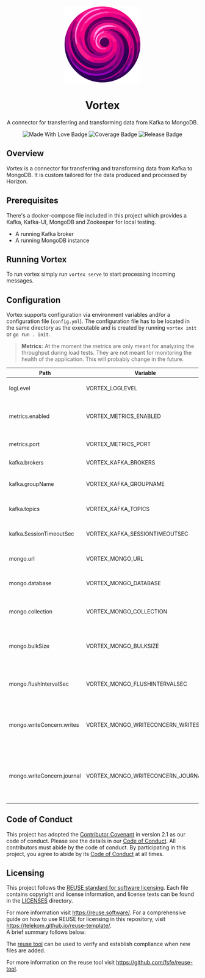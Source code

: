 <!--
Copyright 2024 Deutsche Telekom IT GmbH

SPDX-License-Identifier: Apache-2.0
-->

<p align="center">
  <img src="./docs/img/vortex-logo.png" alt="Vortex logo" width="200px" height="200px">
  <h1 align="center">Vortex</h1>
</p>


<p align="center">
  A connector for transferring and transforming data from Kafka to MongoDB.
</p>

<p align="center">
  <img src="https://shields.devops.telekom.de/badge/Made%20with%20%E2%9D%A4%20%20by-%F0%9F%90%BC-blue" alt="Made With Love Badge"/>
  <img src="https://gitlab.devops.telekom.de/dhei/teams/pandora/products/horizon/vortex/badges/develop/coverage.svg" alt="Coverage Badge"/>
  <img src="https://gitlab.devops.telekom.de/dhei/teams/pandora/products/horizon/vortex/-/badges/release.svg" alt="Release Badge"/>
</p>


## Overview
Vortex is a connector for transferring and transforming data from Kafka to MongoDB. It is custom tailored for the data 
produced and processed by Horizon.

## Prerequisites
There's a docker-compose file included in this project which provides a Kafka, Kafka-UI, MongoDB and Zookeeper for local testing.
- A running Kafka broker
- A running MongoDB instance

## Running Vortex
To run vortex simply run `vortex serve` to start processing incoming messages.

## Configuration
Vortex supports configuration via environment variables and/or a configuration file (`config.yml`). The configuration file has to be located in the same directory as the executable and is created by running `vortex init` or `go run . init`.

> **Metrics:** At the moment the metrics are only meant for analyzing the throughput during load tests. 
> They are not meant for monitoring the health of the application. This will probably change in the future.


| Path                       | Variable                          | Type          | Default                   | Description                                                                                                                                                  |
|----------------------------|-----------------------------------|---------------|---------------------------|--------------------------------------------------------------------------------------------------------------------------------------------------------------|
| logLevel                   | VORTEX_LOGLEVEL                   | string        | INFO                      | Sets the overall log-level.                                                                                                                                  |
| metrics.enabled            | VORTEX_METRICS_ENABLED            | bool          | false                     | Enable prometheus metrics on the configured port.                                                                                                            |
| metrics.port               | VORTEX_METRICS_PORT               | int           | 8080                      | The port to use for serving metrics.                                                                                                                         |
| kafka.brokers              | VORTEX_KAFKA_BROKERS              | string (list) | [localhost:9092]          | A list of all brokers.                                                                                                                                       |
| kafka.groupName            | VORTEX_KAFKA_GROUPNAME            | string        | vortex                    | The name of the consumer group used by vortex.                                                                                                               |
| kafka.topics               | VORTEX_KAFKA_TOPICS               | string (list) | [status]                  | A list of all topics to subscribe to.                                                                                                                        |
| kafka.SessionTimeoutSec    | VORTEX_KAFKA_SESSIONTIMEOUTSEC    | int           | 40                        | Max seconds to pass before a forced re-balance.                                                                                                              |
| mongo.url                  | VORTEX_MONGO_URL                  | string        | mongodb://localhost:27017 | The MongoDB url to connect to.                                                                                                                               |
| mongo.database             | VORTEX_MONGO_DATABASE             | string        | horizon                   | The name of the database within MongoDB.                                                                                                                     |
| mongo.collection           | VORTEX_MONGO_COLLECTION           | string        | status                    | The name of the collection within MongoDB.                                                                                                                   |
| mongo.bulkSize             | VORTEX_MONGO_BULKSIZE             | int           | 500                       | The maximal amount per bulk-write (triggers a flush if reached).                                                                                             |
| mongo.flushIntervalSec     | VORTEX_MONGO_FLUSHINTERVALSEC     | int           | 30                        | The amount of seconds between flushes of the bulk buffer.                                                                                                    |
| mongo.writeConcern.writes  | VORTEX_MONGO_WRITECONCERN_WRITES  | int           | 1                         | The amount of writes required for a write to be acknowledged. ([See MongoDB docs](https://www.mongodb.com/docs/manual/reference/write-concern/))             |
| mongo.writeConcern.journal | VORTEX_MONGO_WRITECONCERN_JOURNAL | bool          | false                     | Whether new entries have to be written to disk to be acknowledged or not. ([See MongoDB docs](https://www.mongodb.com/docs/manual/reference/write-concern/)) |

## Code of Conduct
This project has adopted the [Contributor Covenant](https://www.contributor-covenant.org/) in version 2.1 as our code of conduct. Please see the details in our [Code of Conduct](CODE_OF_CONDUCT.md). All contributors must abide by the code of conduct.
By participating in this project, you agree to abide by its [Code of Conduct](./CODE_OF_CONDUCT.md) at all times.

## Licensing
This project follows the [REUSE standard for software licensing](https://reuse.software/).
Each file contains copyright and license information, and license texts can be found in the [LICENSES](./LICENSES) directory. 

For more information visit https://reuse.software/.
For a comprehensive guide on how to use REUSE for licensing in this repository, visit https://telekom.github.io/reuse-template/.   
A brief summary follows below:

The [reuse tool](https://github.com/fsfe/reuse-tool) can be used to verify and establish compliance when new files are added.

For more information on the reuse tool visit https://github.com/fsfe/reuse-tool.

